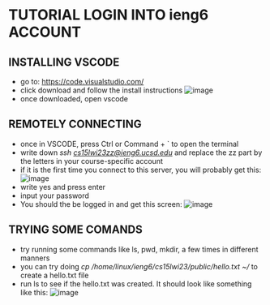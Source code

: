 # TUTORIAL LOGIN INTO ieng6 ACCOUNT


## INSTALLING VSCODE
- go to: https://code.visualstudio.com/
- click download and follow the install instructions
![image](https://user-images.githubusercontent.com/122562251/212158016-979474c4-d1ce-4b66-bdc0-852dd4637a58.png)
- once downloaded, open vscode

## REMOTELY CONNECTING
- once in VSCODE, press Ctrl or Command + ` to open the terminal
- write down *ssh cs15lwi23zz@ieng6.ucsd.edu* and replace the zz part by the letters in your course-specific account
- if it is the first time you connect to this server, you will probably get this:
![image](https://user-images.githubusercontent.com/122562251/212159016-1c55109c-e2f6-4ea4-ac9d-63fa0f6187a4.png)
- write yes and press enter
- input your password
- You should the be logged in and get this screen:
![image](https://user-images.githubusercontent.com/122562251/212159375-42179e21-8433-46f2-90f9-f74497384b41.png)

## TRYING SOME COMANDS
- try running some commands like ls, pwd, mkdir, a few times in different manners
- you can try doing *cp /home/linux/ieng6/cs15lwi23/public/hello.txt ~/* to create a hello.txt file
- run ls to see if the hello.txt was created. It should look like something like this:
![image](https://user-images.githubusercontent.com/122562251/212160311-c00cf450-2912-4b37-aba8-31e049d3f2f2.png)

